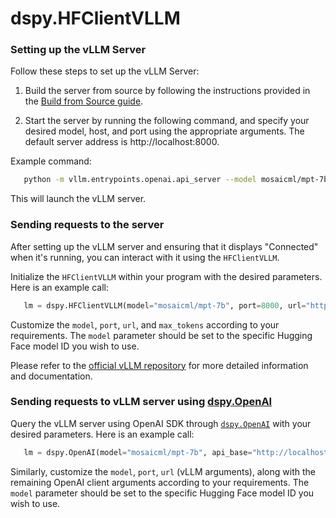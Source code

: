 # dspy.HFClientVLLM

### Setting up the vLLM Server

Follow these steps to set up the vLLM Server:

1. Build the server from source by following the instructions provided in the [Build from Source guide](https://vllm.readthedocs.io/en/latest/getting_started/installation.html#build-from-source).

2. Start the server by running the following command, and specify your desired model, host, and port using the appropriate arguments. The default server address is http://localhost:8000.

Example command:

```bash
   python -m vllm.entrypoints.openai.api_server --model mosaicml/mpt-7b --port 8000
```

This will launch the vLLM server.

### Sending requests to the server

After setting up the vLLM server and ensuring that it displays "Connected" when it's running, you can interact with it using the `HFClientVLLM`.

Initialize the `HFClientVLLM` within your program with the desired parameters. Here is an example call:

```python
   lm = dspy.HFClientVLLM(model="mosaicml/mpt-7b", port=8000, url="http://localhost")
```
Customize the `model`, `port`, `url`, and `max_tokens` according to your requirements. The `model` parameter should be set to the specific Hugging Face model ID you wish to use.

Please refer to the [official vLLM repository](https://github.com/vllm-project/vllm) for more detailed information and documentation.

### Sending requests to vLLM server using [dspy.OpenAI](https://dspy-docs.vercel.app/api/language_model_clients/OpenAI)

Query the vLLM server using OpenAI SDK through [`dspy.OpenAI`](https://dspy-docs.vercel.app/api/language_model_clients/OpenAI) with your desired parameters. Here is an example call:

```python
   lm = dspy.OpenAI(model="mosaicml/mpt-7b", api_base="http://localhost:8000/v1/", api_key="EMPTY")
```

Similarly, customize the `model`, `port`, `url` (vLLM arguments), along with the remaining OpenAI client arguments according to your requirements. The `model` parameter should be set to the specific Hugging Face model ID you wish to use.
